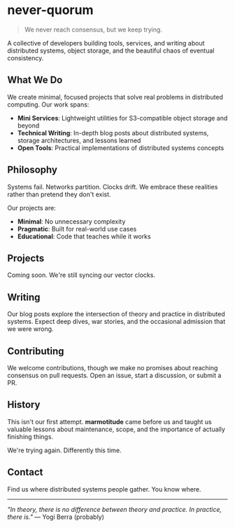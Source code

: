 # never-quorum

> We never reach consensus, but we keep trying.

A collective of developers building tools, services, and writing about distributed systems, object storage, and the beautiful chaos of eventual consistency.

## What We Do

We create minimal, focused projects that solve real problems in distributed computing. Our work spans:

- **Mini Services**: Lightweight utilities for S3-compatible object storage and beyond
- **Technical Writing**: In-depth blog posts about distributed systems, storage architectures, and lessons learned
- **Open Tools**: Practical implementations of distributed systems concepts

## Philosophy

Systems fail. Networks partition. Clocks drift. We embrace these realities rather than pretend they don't exist.

Our projects are:
- **Minimal**: No unnecessary complexity
- **Pragmatic**: Built for real-world use cases
- **Educational**: Code that teaches while it works

## Projects

Coming soon. We're still syncing our vector clocks.

## Writing

Our blog posts explore the intersection of theory and practice in distributed systems. Expect deep dives, war stories, and the occasional admission that we were wrong.

## Contributing

We welcome contributions, though we make no promises about reaching consensus on pull requests. Open an issue, start a discussion, or submit a PR.

## History

This isn't our first attempt. **marmotitude** came before us and taught us valuable lessons about maintenance, scope, and the importance of actually finishing things.

We're trying again. Differently this time.

## Contact

Find us where distributed systems people gather. You know where.

---

*"In theory, there is no difference between theory and practice. In practice, there is."* — Yogi Berra (probably)
